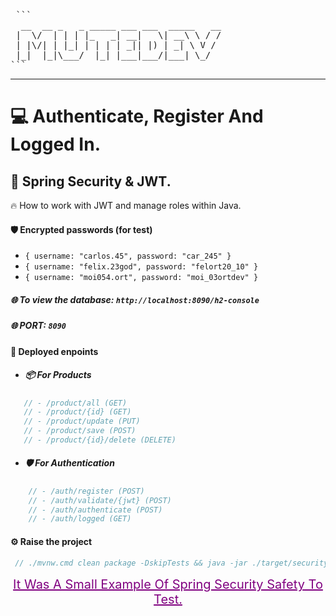 <pre> ```
  __  __ _   _ _____ ___ ___  _____   __
 |  \/  | | | |_   _| __|   \| __\ \ / /
 | |\/| | |_| | | | | _|| |) | _| \ V / 
 |_|  |_|\___/  |_| |___|___/|___| \_/
```
</pre>
---
# 💻 Authenticate, Register And Logged In.
## 🚀 Spring Security & JWT.

<p>
🔥 How to work with JWT and manage roles within Java.
</p>

#### 🛡️ Encrypted passwords (for test)
 - `{ username: "carlos.45", password: "car_245" }`
 - `{ username: "felix.23god", password: "felort20_10" }`
 - `{ username: "moi054.ort", password: "moi_03ortdev" }`

##### 🌐 To view the database: `http://localhost:8090/h2-console`
##### 🌐 PORT: `8090`

#### 🧾 Deployed enpoints 
  - ##### 📦 For Products
```java
   // - /product/all (GET)
   // - /product/{id} (GET)
   // - /product/update (PUT)
   // - /product/save (POST)
   // - /product/{id}/delete (DELETE)
```  
  - ##### 🛡️ ️️For Authentication
```java
    // - /auth/register (POST)
    // - /auth/validate/{jwt} (POST)
    // - /auth/authenticate (POST)
    // - /auth/logged (GET)
```

#### ⚙️ Raise the project
```java
 // ./mvnw.cmd clean package -DskipTests && java -jar ./target/security-0.0.1-SNAPSHOT.jar
```

<div style="margin: 15px 0; text-align: center; font-size: 20px; color: purple; text-decoration: underline">
    It Was A Small Example Of Spring Security Safety To Test.
</div>